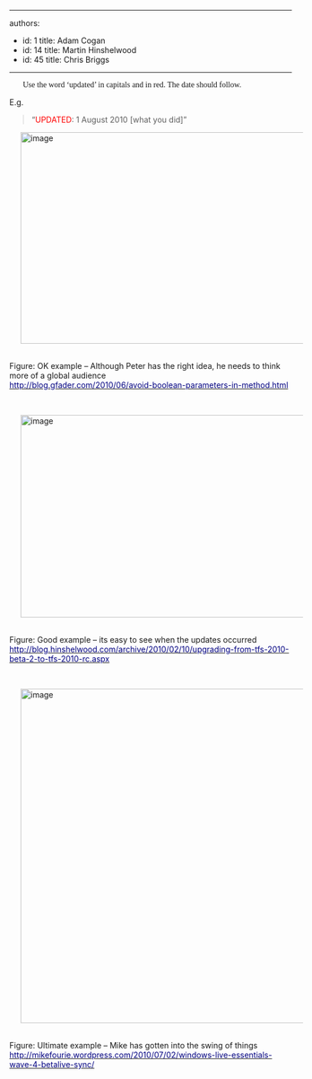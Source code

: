 

---
authors:
  - id: 1
    title: Adam Cogan
  - id: 14
    title: Martin Hinshelwood
  - id: 45
    title: Chris Briggs
---




<span class='intro'> <span><font face="Calibri"><p style="margin&#58;0cm 0cm 0pt 18pt;"><span><font face="Calibri">Use the word ‘updated’ in capitals and in red. The date should follow. </font></span></p></font></span> </span>

<p>E.g. &#160; </p><blockquote><p>“<font color="#ff0000">UPDATED</font>&#58; 1 August 2010 [what you did]”</p></blockquote><p>
   <img title="image" alt="image" src="/PublishingImages/RulesBloggingUpdate_OKPeter.jpg" border="0" style="margin&#58;0px 20px;border&#58;0px currentcolor;width&#58;800px;height&#58;377px;padding-top&#58;0px;padding-right&#58;0px;padding-left&#58;0px;display&#58;inline;background-image&#58;none;" /> &#160;&#160;</p><p>Figure&#58; OK example&#160;– Although Peter has the right idea, he needs to think more of a global audience<br><a href="http&#58;//blog.gfader.com/2010/06/avoid-boolean-parameters-in-method.html" shape="rect"><font color="#000080">http&#58;//blog.gfader.com/2010/06/avoid-boolean-parameters-in-method.html</font></a> </p><p>&#160; </p><p>
   <img title="image" alt="image" src="/PublishingImages/RulesBloggingUpdate_GoodMartin.jpg" border="0" style="margin&#58;0px 20px;border&#58;0px currentcolor;width&#58;800px;height&#58;361px;padding-top&#58;0px;padding-right&#58;0px;padding-left&#58;0px;display&#58;inline;background-image&#58;none;" /> &#160;&#160;</p><p>Figure&#58; Good example&#160;– its easy to see when the updates occurred<br><a href="http&#58;//blog.hinshelwood.com/archive/2010/02/10/upgrading-from-tfs-2010-beta-2-to-tfs-2010-rc.aspx" shape="rect"><font color="#000080">http&#58;//blog.hinshelwood.com/archive/2010/02/10/upgrading-from-tfs-2010-beta-2-to-tfs-2010-rc.aspx</font></a> </p><p>&#160; </p><p>
   <img title="image" alt="image" src="/PublishingImages/RulesBloggingUpdate_UltimateMike.jpg" border="0" style="margin&#58;0px 20px;border&#58;0px currentcolor;width&#58;800px;height&#58;596px;padding-top&#58;0px;padding-right&#58;0px;padding-left&#58;0px;display&#58;inline;background-image&#58;none;" /> &#160;&#160;</p><p>Figure&#58; Ultimate example&#160;– Mike has gotten into the swing of things<br><a href="http&#58;//mikefourie.wordpress.com/2010/07/02/windows-live-essentials-wave-4-betalive-sync/" shape="rect"><font color="#000080">http&#58;//mikefourie.wordpress.com/2010/07/02/windows-live-essentials-wave-4-betalive-sync/</font></a></p>


